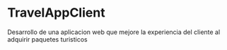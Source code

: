 # TravelAppClient
Desarrollo de una aplicacion web que mejore la experiencia del cliente al adquirir paquetes turisticos 
